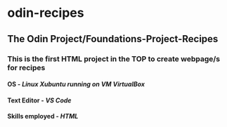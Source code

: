 # odin-recipes
## The Odin Project/Foundations-Project-Recipes

### This is the first HTML project in the TOP to create webpage/s for recipes
#### OS - ***Linux Xubuntu running on VM VirtualBox***
#### Text Editor - ***VS Code***
#### Skills employed - ***HTML***